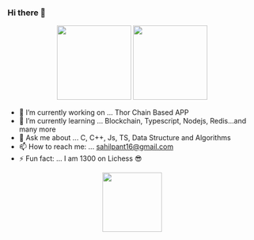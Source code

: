 


### Hi there 👋






<div align = "center">
  <img src="https://github-readme-stats.vercel.app/api?username=sahilpant&show_icons=true&bg_color=30,e96443,904e95&title_color=fff&text_color=fff" height = 150>
  <img src= "https://github-profile-trophy.vercel.app/?username=sahilpant" height = 150>
</div>


- 🔭 I’m currently working on ... Thor Chain Based APP
- 🌱 I’m currently learning ... Blockchain, Typescript, Nodejs, Redis...and many more
- 💬 Ask me about ... C, C++, Js, TS, Data Structure and Algorithms
- 📫 How to reach me: ... sahilpant16@gmail.com
- ⚡ Fun fact: ... I am 1300 on Lichess :sunglasses:



<div align="center">
  <img src="http://www.nyan.cat/cats/original.gif" height = 120>
</div>





















































